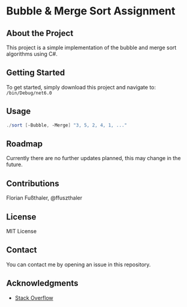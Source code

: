 # Bubble & Merge Sort Assignment

## About the Project
This project is a simple implementation of the bubble and merge sort algorithms using C#.

## Getting Started
To get started, simply download this project and navigate to: ```/bin/Debug/net6.0```

## Usage
```powershell
./sort [-Bubble, -Merge] "3, 5, 2, 4, 1, ..."
```

## Roadmap
Currently there are no further updates planned, this may change in the future.

## Contributions
Florian Fußthaler, @ffuszthaler

## License
MIT License

## Contact
You can contact me by opening an issue in this repository.

## Acknowledgments
* [Stack Overflow](https://stackoverflow.com/)